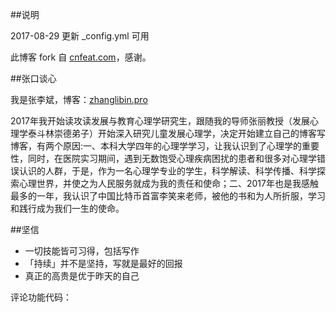 ##说明

2017-08-29  更新 _config.yml 可用

此博客 fork 自 [cnfeat.com](cnfeat.com)，感谢。

##张口谈心

我是张李斌，博客：[zhanglibin.pro](zhanglibin.pro)

2017年我开始读攻读发展与教育心理学研究生，跟随我的导师张丽教授（发展心理学泰斗林崇德弟子）开始深入研究儿童发展心理学，决定开始建立自己的博客写博客，有两个原因:一、本科大学四年的心理学学习，让我认识到了心理学的重要性，同时，在医院实习期间，遇到无数饱受心理疾病困扰的患者和很多对心理学错误认识的人群，于是，作为一名心理学专业的学生，科学解读、科学传播、科学探索心理世界，并使之为人民服务就成为我的责任和使命；二、2017年也是我感触最多的一年，我认识了中国比特币首富李笑来老师，被他的书和为人所折服，学习和践行成为我们一生的使命。

##坚信

- 一切技能皆可习得，包括写作
- 「持续」并不是坚持，写就是最好的回报
- 真正的高贵是优于昨天的自己


评论功能代码：
<!-- UY BEGIN -->
<div id="uyan_frame"></div>
<script type="text/javascript" src="http://v2.uyan.cc/code/uyan.js?uid=2142856"></script>
<!-- UY END -->


